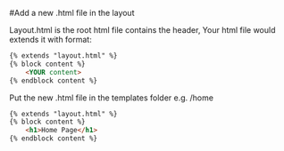 #Add a new .html file in the layout 

Layout.html is the root html file contains the header, Your html file would extends it with format:

```html
{% extends "layout.html" %}
{% block content %}
    <YOUR content>
{% endblock content %}
```
Put the new .html file in the templates folder
e.g. /home
```html
{% extends "layout.html" %}
{% block content %}
    <h1>Home Page</h1>
{% endblock content %}
```